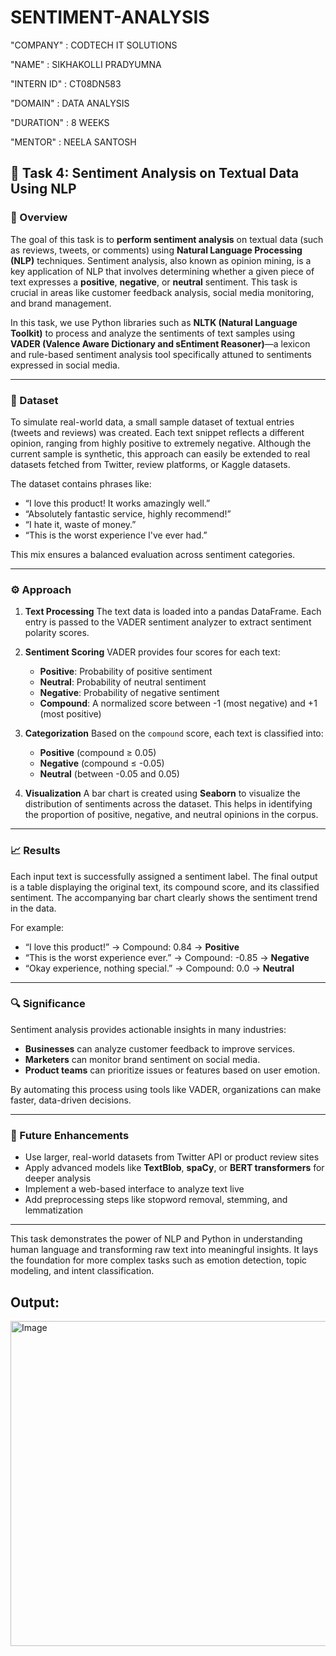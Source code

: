 # SENTIMENT-ANALYSIS

"COMPANY" : CODTECH IT SOLUTIONS

"NAME" : SIKHAKOLLI PRADYUMNA

"INTERN ID" : CT08DN583

"DOMAIN" : DATA ANALYSIS

"DURATION" : 8 WEEKS

"MENTOR" : NEELA SANTOSH


## 📌 Task 4: Sentiment Analysis on Textual Data Using NLP

### 📝 Overview

The goal of this task is to **perform sentiment analysis** on textual data (such as reviews, tweets, or comments) using **Natural Language Processing (NLP)** techniques. Sentiment analysis, also known as opinion mining, is a key application of NLP that involves determining whether a given piece of text expresses a **positive**, **negative**, or **neutral** sentiment. This task is crucial in areas like customer feedback analysis, social media monitoring, and brand management.

In this task, we use Python libraries such as **NLTK (Natural Language Toolkit)** to process and analyze the sentiments of text samples using **VADER (Valence Aware Dictionary and sEntiment Reasoner)**—a lexicon and rule-based sentiment analysis tool specifically attuned to sentiments expressed in social media.

---

### 📂 Dataset

To simulate real-world data, a small sample dataset of textual entries (tweets and reviews) was created. Each text snippet reflects a different opinion, ranging from highly positive to extremely negative. Although the current sample is synthetic, this approach can easily be extended to real datasets fetched from Twitter, review platforms, or Kaggle datasets.

The dataset contains phrases like:

* “I love this product! It works amazingly well.”
* “Absolutely fantastic service, highly recommend!”
* “I hate it, waste of money.”
* “This is the worst experience I've ever had.”

This mix ensures a balanced evaluation across sentiment categories.

---

### ⚙️ Approach

1. **Text Processing**
   The text data is loaded into a pandas DataFrame. Each entry is passed to the VADER sentiment analyzer to extract sentiment polarity scores.

2. **Sentiment Scoring**
   VADER provides four scores for each text:

   * **Positive**: Probability of positive sentiment
   * **Neutral**: Probability of neutral sentiment
   * **Negative**: Probability of negative sentiment
   * **Compound**: A normalized score between -1 (most negative) and +1 (most positive)

3. **Categorization**
   Based on the `compound` score, each text is classified into:

   * **Positive** (compound ≥ 0.05)
   * **Negative** (compound ≤ -0.05)
   * **Neutral** (between -0.05 and 0.05)

4. **Visualization**
   A bar chart is created using **Seaborn** to visualize the distribution of sentiments across the dataset. This helps in identifying the proportion of positive, negative, and neutral opinions in the corpus.

---

### 📈 Results

Each input text is successfully assigned a sentiment label. The final output is a table displaying the original text, its compound score, and its classified sentiment. The accompanying bar chart clearly shows the sentiment trend in the data.

For example:

* “I love this product!” → Compound: 0.84 → **Positive**
* “This is the worst experience ever.” → Compound: -0.85 → **Negative**
* “Okay experience, nothing special.” → Compound: 0.0 → **Neutral**

---

### 🔍 Significance

Sentiment analysis provides actionable insights in many industries:

* **Businesses** can analyze customer feedback to improve services.
* **Marketers** can monitor brand sentiment on social media.
* **Product teams** can prioritize issues or features based on user emotion.

By automating this process using tools like VADER, organizations can make faster, data-driven decisions.

---

### 🚀 Future Enhancements

* Use larger, real-world datasets from Twitter API or product review sites
* Apply advanced models like **TextBlob**, **spaCy**, or **BERT transformers** for deeper analysis
* Implement a web-based interface to analyze text live
* Add preprocessing steps like stopword removal, stemming, and lemmatization

---

This task demonstrates the power of NLP and Python in understanding human language and transforming raw text into meaningful insights. It lays the foundation for more complex tasks such as emotion detection, topic modeling, and intent classification.

## Output:

<img width="1025" height="520" alt="Image" src="https://github.com/user-attachments/assets/1fb8feec-a9b1-4cff-9a51-f348e36c0bd8" />
